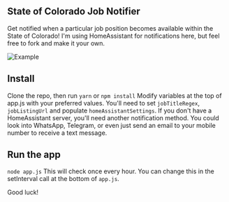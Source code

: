 ## State of Colorado Job Notifier
Get notified when a particular job position becomes available within the State of Colorado!
I'm using HomeAssistant for notifications here, but feel free to fork and make it your own.


![Example](https://browskers.com/files/soc-notify-screenshot.png)

## Install
Clone the repo, then run `yarn` or `npm install`
Modify variables at the top of app.js with your preferred values. You'll need to set `jobTitleRegex`, `jobListingUrl` and populate `homeAssistantSettings`. If you don't have a HomeAssistant server, you'll need another notification method. You could look into WhatsApp, Telegram, or even just send an email to your mobile number to receive a text message.

## Run the app
`node app.js`
This will check once every hour. You can change this in the setInterval call at the bottom of `app.js`.

Good luck!
